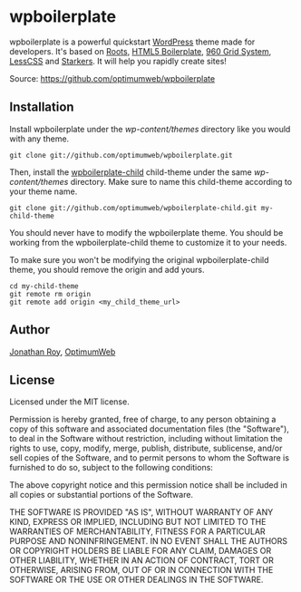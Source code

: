 wpboilerplate
=============

wpboilerplate is a powerful quickstart [WordPress](https://wordpress.org) theme made for developers. It's based on [Roots](https://roots.io), [HTML5 Boilerplate](https://html5boilerplate.com), [960 Grid System](http://960.gs), [LessCSS](http://lesscss.org) and [Starkers](http://viewportindustries.com/products/starkers). It will help you rapidly create sites!

Source: https://github.com/optimumweb/wpboilerplate

## Installation

Install wpboilerplate under the *wp-content/themes* directory like you would with any theme.

    git clone git://github.com/optimumweb/wpboilerplate.git

Then, install the [wpboilerplate-child](https://github.com/optimumweb/wpboilerplate-child) child-theme under the same *wp-content/themes* directory. Make sure to name this child-theme according to your theme name.

    git clone git://github.com/optimumweb/wpboilerplate-child.git my-child-theme

You should never have to modify the wpboilerplate theme. You should be working from the wpboilerplate-child theme to customize it to your needs.

To make sure you won't be modifying the original wpboilerplate-child theme, you should remove the origin and add yours.

    cd my-child-theme
    git remote rm origin
    git remote add origin <my_child_theme_url>

## Author

[Jonathan Roy](https://twitter.com/jonathanroy), [OptimumWeb](http://optimumweb.ca)

## License

Licensed under the MIT license.

Permission is hereby granted, free of charge, to any person obtaining a copy of this software and associated documentation files (the "Software"), to deal in the Software without restriction, including without limitation the rights to use, copy, modify, merge, publish, distribute, sublicense, and/or sell copies of the Software, and to permit persons to whom the Software is furnished to do so, subject to the following conditions:

The above copyright notice and this permission notice shall be included in all copies or substantial portions of the Software.

THE SOFTWARE IS PROVIDED "AS IS", WITHOUT WARRANTY OF ANY KIND, EXPRESS OR IMPLIED, INCLUDING BUT NOT LIMITED TO THE WARRANTIES OF MERCHANTABILITY, FITNESS FOR A PARTICULAR PURPOSE AND NONINFRINGEMENT. IN NO EVENT SHALL THE AUTHORS OR COPYRIGHT HOLDERS BE LIABLE FOR ANY CLAIM, DAMAGES OR OTHER LIABILITY, WHETHER IN AN ACTION OF CONTRACT, TORT OR OTHERWISE, ARISING FROM, OUT OF OR IN CONNECTION WITH THE SOFTWARE OR THE USE OR OTHER DEALINGS IN THE SOFTWARE.